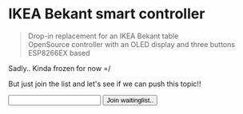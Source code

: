 # IKEA Bekant smart controller

> Drop-in replacement for an IKEA Bekant table<br>
> OpenSource controller with an OLED display and three buttons<br>
> ESP8266EX based

Sadly.. Kinda frozen for now =/

But just join the list and let's see if we can push this topic!!

<p>
   <input id="waitinglist_emailinput" type="text" />
   <button
   class="cta__button"
   id="join_waitinglist"
   onClick="joinWatchlist('ikea_start', 'bekant_controller')">
   Join waitinglist..
   </button>
</p>
